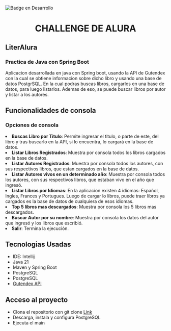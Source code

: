![Badge en Desarrollo](https://img.shields.io/badge/STATUS-EN%20DESARROLLO-green)

# <h1 align="center">CHALLENGE DE ALURA</h1>

## LiterAlura
<h3>Practica de Java con Spring Boot</h3>
<p>Aplicacion desarrollada en java con Spring boot, usando la API de Gutendex con la cual se obtiene informacion sobre dicho libro y usando una base de datos PostgrSQL.
En la cual podras buscas libros, cargarlos en una base de datos, para luego listarlos. Ademas de eso, se puede buscar libros por autor y listar a los autores. </p>

## Funcionalidades de consola

<h3>Opciones de consola</h3>
<p>
  <li><strong>Buscas Libro por Titulo</strong>: Permite ingresar el titulo, o parte de este, del libro y tras buscarlo en la API, si lo encuentra, lo cargará en la base de datos.</li>
  <li> <strong>Listar Libros Registrados</strong>: Muestra por consola todos los libros cargados en la base de datos.</li>
  <li><strong>Listar Autores Registrados</strong>: Muestra por consola todos los autores, con sus respectivos libros, que estan cargados en la base de datos.</li>
  <li><strong>Listar Autores vivos en un determinado año</strong>: Muestra por consola todos los autores, con sus respectivos libros, que estaban vivo en el año que ingresó.</li>
  <li><strong>Listar Libros por Idiomas</strong>: En la aplicacion existen 4 idiomas: Español, Ingles, Frances y Portugues. Luego de cargar lo libros, puede traer libros ya cargados es la base de datos 
    de cualquiera de esos idiomas.</li>
  <li><strong>Top 5 libros mas descargados</strong>: Muestra por consola los 5 libros mas descargados.</li>
  <li><strong>Buscar Autor por su nombre</strong>: Muestra por consola los datos del autor que ingresó y los libros que escribió.</li>
  <li><strong>Salir</strong>: Termina la ejecución.</li>
</p>


## Tecnologias Usadas
  * IDE: Intellij
  * Java 21
  * Maven y Spring Boot
  * PostgreSQL
  * PostgreSQL
  * [Gutendex API](https://gutendex.com/)

## Acceso al proyecto
* Clona el repositorio con git clone [Link](https://github.com/MatiSosa95/literAlura)
* Descarga, instala y configura PostgreSQL
* Ejecuta el main
